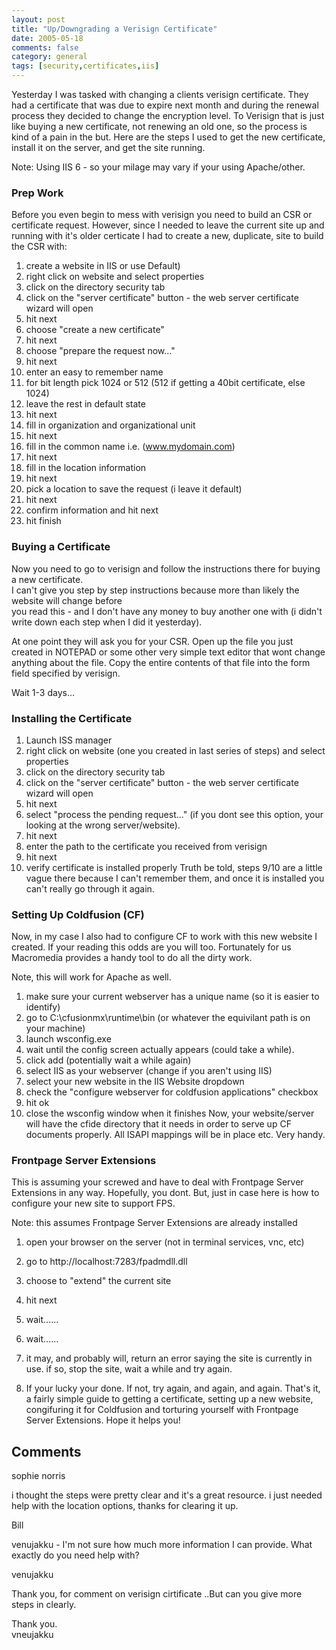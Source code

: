 ```yaml
---
layout: post
title: "Up/Downgrading a Verisign Certificate"
date: 2005-05-18
comments: false
category: general
tags: [security,certificates,iis]
---
```

Yesterday I was tasked with changing a clients verisign certificate. They had
a certificate that was due to expire next month and during the renewal process
they decided to change the encryption level. To Verisign that is just like
buying a new certificate, not renewing an old one, so the process is kind of a
pain in the but. Here are the steps I used to get the new certificate, install
it on the server, and get the site running.  

Note: Using IIS 6 - so your milage may vary if your using Apache/other.  

### Prep Work

Before you even begin to mess with verisign you need to build an CSR or
certificate request. However, since I needed to leave the current site up and
running with it's older certicate I had to create a new, duplicate, site to
build the CSR with:  


  1. create a website in IIS or use Default)
  2. right click on website and select properties
  3. click on the directory security tab
  4. click on the "server certificate" button - the web server certificate wizard will open
  5. hit next
  6. choose "create a new certificate"
  7. hit next
  8. choose "prepare the request now..."
  9. hit next
  10. enter an easy to remember name
  11. for bit length pick 1024 or 512 (512 if getting a 40bit certificate, else 1024)
  12. leave the rest in default state
  13. hit next
  14. fill in organization and organizational unit
  15. hit next
  16. fill in the common name i.e. (www.mydomain.com)
  17. hit next
  18. fill in the location information
  19. hit next
  20. pick a location to save the request (i leave it default)
  21. hit next
  22. confirm information and hit next
  23. hit finish

### Buying a Certificate

Now you need to go to verisign and follow the instructions there for buying a
new certificate.  
I can't give you step by step instructions because more than likely the
website will change before  
you read this - and I don't have any money to buy another one with (i didn't
write down each step when I did it yesterday).  

At one point they will ask you for your CSR. Open up the file you just created
in NOTEPAD or some other very simple text editor that wont change anything
about the file. Copy the entire contents of that file into the form field
specified by verisign.  

Wait 1-3 days...

### Installing the Certificate

  1. Launch ISS manager
  2. right click on website (one you created in last series of steps) and select properties
  3. click on the directory security tab
  4. click on the "server certificate" button - the web server certificate wizard will open
  5. hit next
  6. select "process the pending request..." (if you dont see this option, your looking at the wrong server/website).
  7. hit next
  8. enter the path to the certificate you received from verisign
  9. hit next
  10. verify certificate is installed properly
Truth be told, steps 9/10 are a little vague there because I can't remember
them, and once it is installed you can't really go through it again.

### Setting Up Coldfusion (CF)  

Now, in my case I also had to configure CF to work with this new website I
created. If your reading this odds are you will too. Fortunately for us
Macromedia provides a handy tool to do all the dirty work.  

Note, this will work for Apache as well.  


  1. make sure your current webserver has a unique name (so it is easier to identify)
  2. go to C:\cfusionmx\runtime\bin (or whatever the equivilant path is on your machine)
  3. launch wsconfig.exe
  4. wait until the config screen actually appears (could take a while).
  5. click add (potentially wait a while again)
  6. select IIS as your webserver (change if you aren't using IIS)
  7. select your new website in the IIS Website dropdown
  8. check the "configure webserver for coldfusion applications" checkbox
  9. hit ok
  10. close the wsconfig window when it finishes
Now, your website/server will have the cfide directory that it needs in order
to serve up CF documents properly. All ISAPI mappings will be in place etc.
Very handy.

### Frontpage Server Extensions

This is assuming your screwed and have to deal with Frontpage Server
Extensions in any way. Hopefully, you dont. But, just in case here is how to
configure your new site to support FPS.  

Note: this assumes Frontpage Server Extensions are already installed  

  1. open your browser on the server (not in terminal services, vnc, etc)  

  2. go to http://localhost:7283/fpadmdll.dll
  3. choose to "extend" the current site
  4. hit next
  5. wait......
  6. wait......
  7. it may, and probably will, return an error saying the site is currently in use. if so, stop the site, wait a while and try again.
  8. If your lucky your done. If not, try again, and again, and again.
That's it, a fairly simple guide to getting a certificate, setting up a new
website, congifuring it for Coldfusion and torturing yourself with Frontpage
Server Extensions. Hope it helps you!

## Comments

sophie norris

i thought the steps were pretty clear and it's a great resource. i just needed
help with the location options, thanks for clearing it up.

Bill

venujakku - I'm not sure how much more information I can provide. What exactly
do you need help with?

venujakku

Thank you, for comment on verisign cirtificate ..But can you give more steps
in clearly.  


Thank you.  
vneujakku
